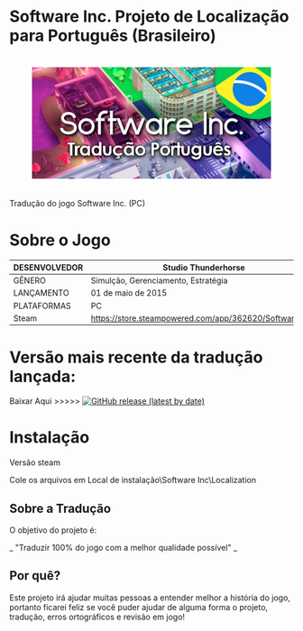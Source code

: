 # Software Inc. Projeto de Localização para Português (Brasileiro)

<h1 align="center"><figure>
  <img src="softwareincptbr.png">
</figure></h1>

Tradução do jogo Software Inc. (PC)

Sobre o Jogo
====================

| DESENVOLVEDOR | Studio Thunderhorse |
| ------------------- | ------------------- |
| GÊNERO | Simulção, Gerenciamento, Estratégia |
| LANÇAMENTO | 01 de maio de 2015 |
| PLATAFORMAS | PC |
| Steam | https://store.steampowered.com/app/362620/Software_Inc/ |


Versão mais recente da tradução lançada:
====================
Baixar Aqui >>>>>
[![GitHub release (latest by date)](https://img.shields.io/github/v/release/Hootek/softwareINC-PT-BR)](https://github.com/Hootek/softwareINC-PT-BR/releases/latest)

# Instalação
Versão steam

Cole os arquivos em
Local de instalação\Software Inc\Localization

## Sobre a Tradução

O objetivo do projeto é:

_ "Traduzir 100% do jogo com a melhor qualidade possível" _

## Por quê?

Este projeto irá ajudar muitas pessoas a entender melhor a história do jogo, portanto ficarei feliz se você puder ajudar de alguma forma o projeto, tradução, erros ortográficos e revisão em jogo!


